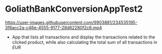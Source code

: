 # GoliathBankConversionAppTest2


https://user-images.githubusercontent.com/9903881/234535195-3f8acc2a-c46e-4555-9177-28d62280f2c6.mp4


* App that lists all transactions and display the transactions related to the clicked product, while also calculating the total sum of all transactions in *EUR*

